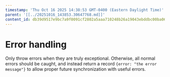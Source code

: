```yaml
---
timestamp: 'Thu Oct 16 2025 14:38:53 GMT-0400 (Eastern Daylight Time)'
parent: '[[../20251016_143853.30647768.md]]'
content_id: db39d9517e9bc7a9f0091cf2802a5aaa710248b26a19043ebddbc00ba067bc70
---
```


# Error handling

Only throw errors when they are truly exceptional. Otherwise, all normal errors should be caught, and instead return a record `{error: "the error message"}` to allow proper future synchronization with useful errors.
